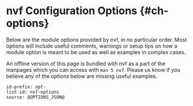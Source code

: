 # nvf Configuration Options {#ch-options}

Below are the module options provided by nvf, in no particular order. Most
options will include useful comments, warnings or setup tips on how a module
option is meant to be used as well as examples in complex cases.

An offline version of this page is bundled with nvf as a part of the manpages
which you can access with `man 5 nvf`. Please us know if you believe any of the
options below are missing useful examples.

<!--
In the manual, individual options may be referenced in Hyperlinks as follows:
[](#opt-vim.*) If changing the prefix here, do keep in mind the #opt- suffix will have
to be changed everywhere.
-->

```{=include=} options
id-prefix: opt-
list-id: nvf-options
source: @OPTIONS_JSON@
```
